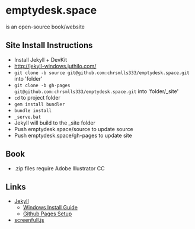 # emptydesk.space
is an open-source book/website

## Site Install Instructions
- Install Jekyll + DevKit
 - http://jekyll-windows.juthilo.com/
- `git clone -b source git@github.com:chrsmlls333/emptydesk.space.git` into 'folder'
- `git clone -b gh-pages git@github.com:chrsmlls333/emptydesk.space.git` into 'folder/\_site'
- `cd` to project folder
- `gem install bundler`
- `bundle install`
- `_serve.bat`
- Jekyll will build to the \_site folder
- Push emptydesk.space/source to update source
- Push emptydesk.space/gh-pages to update site

## Book
- .zip files require Adobe Illustrator CC

## Links
- [Jekyll](http://jekyllrb.com/)
  - [Windows Install Guide](http://jekyll-windows.juthilo.com/)
  - [Github Pages Setup](https://help.github.com/articles/using-jekyll-with-pages/)
- [screenfull.js](https://github.com/sindresorhus/screenfull.js/)
